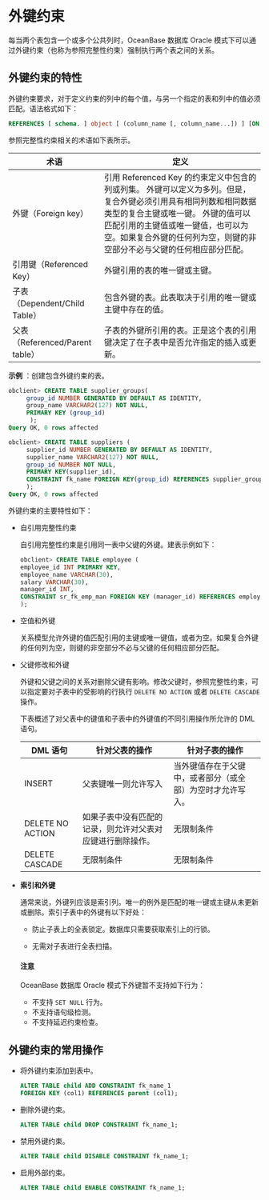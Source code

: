 # 外键约束 

每当两个表包含一个或多个公共列时，OceanBase 数据库 Oracle 模式下可以通过外键约束（也称为参照完整性约束）强制执行两个表之间的关系。

## 外键约束的特性 

外键约束要求，对于定义约束的列中的每个值，与另一个指定的表和列中的值必须匹配。语法格式如下：

```sql
REFERENCES [ schema. ] object [ (column_name [, column_name...]) ] [ON DELETE { CASCADE | SET NULL } ]
```

参照完整性约束相关的术语如下表所示。

|             术语              |  定义     |
|-----------------------------|----------------------------------|
| 外键（Foreign key）             | 引用 Referenced Key 的约束定义中包含的列或列集。 外键可以定义为多列。但是，复合外键必须引用具有相同列数和相同数据类型的复合主键或唯一键。 外键的值可以匹配引用的主键值或唯一键值，也可以为空。如果复合外键的任何列为空，则键的非空部分不必与父键的任何相应部分匹配。 |
| 引用键（Referenced Key）         | 外键引用的表的唯一键或主键。      |
| 子表（Dependent/Child Table）   | 包含外键的表。此表取决于引用的唯一键或主键中存在的值。   |
| 父表（Referenced/Parent table） | 子表的外键所引用的表。正是这个表的引用键决定了在子表中是否允许指定的插入或更新。       |


**示例** ：创建包含外键约束的表。

```sql
obclient> CREATE TABLE supplier_groups(
     group_id NUMBER GENERATED BY DEFAULT AS IDENTITY,
     group_name VARCHAR2(127) NOT NULL,
​     PRIMARY KEY (group_id)  
      );
Query OK, 0 rows affected

obclient> CREATE TABLE suppliers (
     supplier_id NUMBER GENERATED BY DEFAULT AS IDENTITY,
     supplier_name VARCHAR2(127) NOT NULL,
     group_id NUMBER NOT NULL,
     PRIMARY KEY(supplier_id),
     CONSTRAINT fk_name FOREIGN KEY(group_id) REFERENCES supplier_groups(group_id)
     );
Query OK, 0 rows affected
```

外键约束的主要特性如下：

* 自引用完整性约束

  自引用完整性约束是引用同一表中父键的外键。​建表示例如下：

  ```sql
  obclient> CREATE TABLE employee (
  employee_id INT PRIMARY KEY, 
  employee_name VARCHAR(30), 
  salary VARCHAR(30), 
  manager_id INT, 
  CONSTRAINT sr_fk_emp_man FOREIGN KEY (manager_id) REFERENCES employee(employee_id)
  );
  ```

* 空值和外键

  关系模型允许外键的值匹配引用的主键或唯一键值，或者为空。如果复合外键的任何列为空，则键的非空部分不必与父键的任何相应部分匹配。
  
* 父键修改和外键

  外键和父键之间的关系对删除父键有影响。​修改父键时，参照完整性约束，可以指定要对子表中的受影响的行执行 `DELETE NO ACTION` 或者 `DELETE CASCADE` 操作。

  下表概述了对父表中的键值和子表中的外键值的不同引用操作所允许的 DML 语句。
  

  |      DML 语句      |            针对父表的操作            |            针对子表的操作            |
  |------------------|-------------------------------|-------------------------------|
  | INSERT           | 父表键唯一则允许写入                    | 当外键值存在于父键中，或者部分（或全部）为空时才允许写入。 |
  | DELETE NO ACTION | 如果子表中没有匹配的记录，则允许对父表对应键进行删除操作。 | 无限制条件                         |
  | DELETE CASCADE   | 无限制条件                         | 无限制条件                         |

* **索引和外键** 

  通常来说，外键列应该是索引列。唯一的例外是匹配的唯一键或主键从未更新或删除。索引子表中的外键有以下好处：
  * 防止子表上的全表锁定。数据库只需要获取索引上的行锁。

  * 无需对子表进行全表扫描。​

  <main id="notice" type='notice'>
    <h4>注意</h4>
    <p>OceanBase 数据库 Oracle 模式下外键暂不支持如下行为：</p>
    <ul>
    <li>不支持 <code>SET NULL</code> 行为。</li>
    <li>不支持语句级检测。</li>
    <li>不支持延迟约束检查。</li>
    </ul>
  </main>

## 外键约束的常用操作 

* 将外键约束添加到表中。

  ```sql
  ALTER TABLE child ADD CONSTRAINT fk_name_1 
  FOREIGN KEY (col1) REFERENCES parent (col1);
  ```

* 删除外键约束。

  ```sql
  ALTER TABLE child DROP CONSTRAINT fk_name_1; 
  ```

* 禁用外键约束。

  ```sql
  ALTER TABLE child DISABLE CONSTRAINT fk_name_1; 
  ```

* 启用外部约束。

  ```sql
  ALTER TABLE child ENABLE CONSTRAINT fk_name_1;
  ```

  



